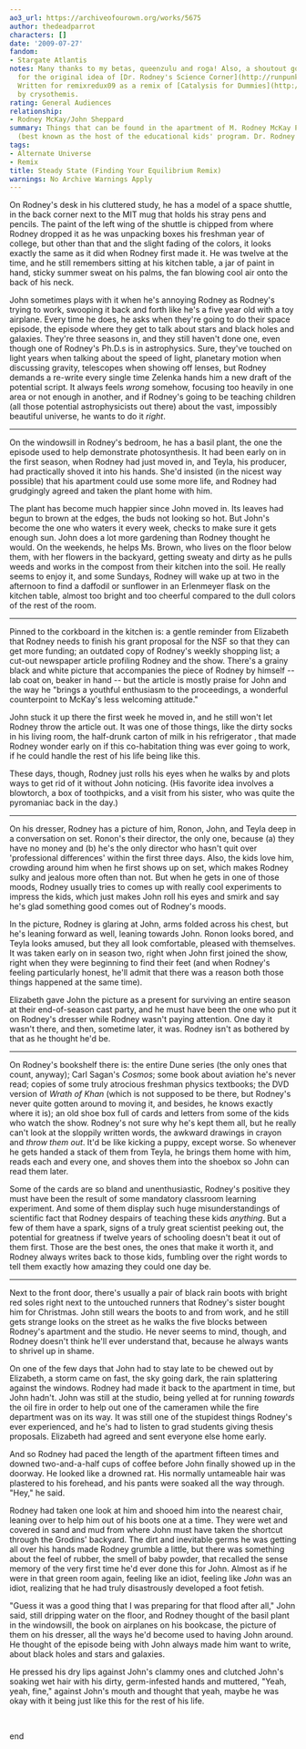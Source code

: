 ```yaml
---
ao3_url: https://archiveofourown.org/works/5675
author: thedeadparrot
characters: []
date: '2009-07-27'
fandom:
- Stargate Atlantis
notes: Many thanks to my betas, queenzulu and roga! Also, a shoutout goes to runpunkrun
  for the original idea of [Dr. Rodney's Science Corner](http://runpunkrun.livejournal.com/252608.html).
  Written for remixredux09 as a remix of [Catalysis for Dummies](http://crysothemis.livejournal.com/97223.html)
  by crysothemis.
rating: General Audiences
relationship:
- Rodney McKay/John Sheppard
summary: Things that can be found in the apartment of M. Rodney McKay Ph.D. Ph.D.
  (best known as the host of the educational kids' program. Dr. Rodney's Science Corner).
tags:
- Alternate Universe
- Remix
title: Steady State (Finding Your Equilibrium Remix)
warnings: No Archive Warnings Apply
---
```


On Rodney's desk in his cluttered study, he has a model of a space shuttle, in the back corner next to the MIT mug that holds his stray pens and pencils. The paint of the left wing of the shuttle is chipped from where Rodney dropped it as he was unpacking boxes his freshman year of college, but other than that and the slight fading of the colors, it looks exactly the same as it did when Rodney first made it. He was twelve at the time, and he still remembers sitting at his kitchen table, a jar of paint in hand, sticky summer sweat on his palms, the fan blowing cool air onto the back of his neck.

John sometimes plays with it when he's annoying Rodney as Rodney's trying to work, swooping it back and forth like he's a five year old with a toy airplane. Every time he does, he asks when they're going to do their space episode, the episode where they get to talk about stars and black holes and galaxies. They're three seasons in, and they still haven't done one, even though one of Rodney's Ph.D.s is in astrophysics. Sure, they've touched on light years when talking about the speed of light, planetary motion when discussing gravity, telescopes when showing off lenses, but Rodney demands a re-write every single time Zelenka hands him a new draft of the potential script. It always feels *wrong* somehow, focusing too heavily in one area or not enough in another, and if Rodney's going to be teaching children (all those potential astrophysicists out there) about the vast, impossibly beautiful universe, he wants to do it *right*.



---

On the windowsill in Rodney's bedroom, he has a basil plant, the one the episode used to help demonstrate photosynthesis. It had been early on in the first season, when Rodney had just moved in, and Teyla, his producer, had practically shoved it into his hands. She'd insisted (in the nicest way possible) that his apartment could use some more life, and Rodney had grudgingly agreed and taken the plant home with him.

The plant has become much happier since John moved in. Its leaves had begun to brown at the edges, the buds not looking so hot. But John's become the one who waters it every week, checks to make sure it gets enough sun. John does a lot more gardening than Rodney thought he would. On the weekends, he helps Ms. Brown, who lives on the floor below them, with her flowers in the backyard, getting sweaty and dirty as he pulls weeds and works in the compost from their kitchen into the soil. He really seems to enjoy it, and some Sundays, Rodney will wake up at two in the afternoon to find a daffodil or sunflower in an Erlenmeyer flask on the kitchen table, almost too bright and too cheerful compared to the dull colors of the rest of the room.



---

Pinned to the corkboard in the kitchen is: a gentle reminder from Elizabeth that Rodney needs to finish his grant proposal for the NSF so that they can get more funding; an outdated copy of Rodney's weekly shopping list; a cut-out newspaper article profiling Rodney and the show. There's a grainy black and white picture that accompanies the piece of Rodney by himself -- lab coat on, beaker in hand -- but the article is mostly praise for John and the way he "brings a youthful enthusiasm to the proceedings, a wonderful counterpoint to McKay's less welcoming attitude."

John stuck it up there the first week he moved in, and he still won't let Rodney throw the article out. It was one of those things, like the dirty socks in his living room, the half-drunk carton of milk in his refrigerator , that made Rodney wonder early on if this co-habitation thing was ever going to work, if he could handle the rest of his life being like this.

These days, though, Rodney just rolls his eyes when he walks by and plots ways to get rid of it without John noticing. (His favorite idea involves a blowtorch, a box of toothpicks, and a visit from his sister, who was quite the pyromaniac back in the day.)



---

On his dresser, Rodney has a picture of him, Ronon, John, and Teyla deep in a conversation on set. Ronon's their director, the only one, because (a) they have no money and (b) he's the only director who hasn't quit over 'professional differences' within the first three days. Also, the kids love him, crowding around him when he first shows up on set, which makes Rodney sulky and jealous more often than not. But when he gets in one of those moods, Rodney usually tries to comes up with really cool experiments to impress the kids, which just makes John roll his eyes and smirk and say he's glad something good comes out of Rodney's moods.

In the picture, Rodney is glaring at John, arms folded across his chest, but he's leaning forward as well, leaning towards John. Ronon looks bored, and Teyla looks amused, but they all look comfortable, pleased with themselves. It was taken early on in season two, right when John first joined the show, right when they were beginning to find their feet (and when Rodney's feeling particularly honest, he'll admit that there was a reason both those things happened at the same time).

Elizabeth gave John the picture as a present for surviving an entire season at their end-of-season cast party, and he must have been the one who put it on Rodney's dresser while Rodney wasn't paying attention. One day it wasn't there, and then, sometime later, it was. Rodney isn't as bothered by that as he thought he'd be.



---

On Rodney's bookshelf there is: the entire Dune series (the only ones that count, anyway); Carl Sagan's *Cosmos*; some book about aviation he's never read; copies of some truly atrocious freshman physics textbooks; the DVD version of *Wrath of Khan* (which is not supposed to be there, but Rodney's never quite gotten around to moving it, and besides, he knows exactly where it is); an old shoe box full of cards and letters from some of the kids who watch the show. Rodney's not sure why he's kept them all, but he really can't look at the sloppily written words, the awkward drawings in crayon and *throw them out*. It'd be like kicking a puppy, except worse. So whenever he gets handed a stack of them from Teyla, he brings them home with him, reads each and every one, and shoves them into the shoebox so John can read them later.

Some of the cards are so bland and unenthusiastic, Rodney's positive they must have been the result of some mandatory classroom learning experiment. And some of them display such huge misunderstandings of scientific fact that Rodney despairs of teaching these kids *anything*. But a few of them have a spark, signs of a truly great scientist peeking out, the potential for greatness if twelve years of schooling doesn't beat it out of them first. Those are the best ones, the ones that make it worth it, and Rodney always writes back to those kids, fumbling over the right words to tell them exactly how amazing they could one day be.



---

Next to the front door, there's usually a pair of black rain boots with bright red soles right next to the untouched runners that Rodney's sister bought him for Christmas. John still wears the boots to and from work, and he still gets strange looks on the street as he walks the five blocks between Rodney's apartment and the studio. He never seems to mind, though, and Rodney doesn't think he'll ever understand that, because he always wants to shrivel up in shame.

On one of the few days that John had to stay late to be chewed out by Elizabeth, a storm came on fast, the sky going dark, the rain splattering against the windows. Rodney had made it back to the apartment in time, but John hadn't. John was still at the studio, being yelled at for running *towards* the oil fire in order to help out one of the cameramen while the fire department was on its way. It was still one of the stupidest things Rodney's ever experienced, and he's had to listen to grad students giving thesis proposals. Elizabeth had agreed and sent everyone else home early.

And so Rodney had paced the length of the apartment fifteen times and downed two-and-a-half cups of coffee before John finally showed up in the doorway. He looked like a drowned rat. His normally untameable hair was plastered to his forehead, and his pants were soaked all the way through. "Hey," he said.

Rodney had taken one look at him and shooed him into the nearest chair, leaning over to help him out of his boots one at a time. They were wet and covered in sand and mud from where John must have taken the shortcut through the Grodins' backyard. The dirt and inevitable germs he was getting all over his hands made Rodney grumble a little, but there was something about the feel of rubber, the smell of baby powder, that recalled the sense memory of the very first time he'd ever done this for John. Almost as if he were in that green room again, feeling like an idiot, feeling like *John* was an idiot, realizing that he had truly disastrously developed a foot fetish.

"Guess it was a good thing that I was preparing for that flood after all," John said, still dripping water on the floor, and Rodney thought of the basil plant in the windowsill, the book on airplanes on his bookcase, the picture of them on his dresser, all the ways he'd become used to having John around. He thought of the episode being with John always made him want to write, about black holes and stars and galaxies.

He pressed his dry lips against John's clammy ones and clutched John's soaking wet hair with his dirty, germ-infested hands and muttered, "Yeah, yeah, fine," against John's mouth and thought that yeah, maybe he was okay with it being just like this for the rest of his life.

 

end